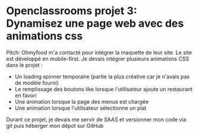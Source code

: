 # Openclassrooms projet 3: Dynamisez une page web avec des animations css

Pitch: Ohmyfood m'a contacté pour intégrer la maquette de leur site. Le site est développé en mobile-first. Je devais intégrer plusieurs animations CSS dans le projet : 

- Un loading spinner temporaire (partie la plus créative car je n'avais pas de modèle fourni)
- Le remplissage des boutons like lorsque l'utilisateur ajoute un restaurant en favori
- Une animation lorsque la page des menus est chargée
- Une animation lorsque l'utilisateur sélectionne un plat

Durant ce projet, je devais me servir de SAAS et versionner mon code via git puis héberger mon dépot sur GitHub
